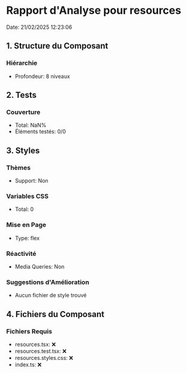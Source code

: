 # Rapport d'Analyse pour resources

Date: 21/02/2025 12:23:06

## 1. Structure du Composant

### Hiérarchie

- Profondeur: 8 niveaux

## 2. Tests

### Couverture

- Total: NaN%
- Éléments testés: 0/0

## 3. Styles

### Thèmes

- Support: Non

### Variables CSS

- Total: 0

### Mise en Page

- Type: flex

### Réactivité

- Media Queries: Non

### Suggestions d'Amélioration

- Aucun fichier de style trouvé

## 4. Fichiers du Composant

### Fichiers Requis

- resources.tsx: ❌
- resources.test.tsx: ❌
- resources.styles.css: ❌
- index.ts: ❌
